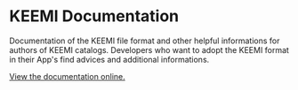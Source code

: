 KEEMI Documentation
==================

Documentation of the KEEMI file format  and other helpful informations for authors of KEEMI catalogs. Developers who want to adopt the KEEMI format in their App's find advices and additional informations.  

[View the documentation online.](http://paasq.github.io/KeemiDocumentation/)
